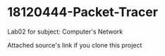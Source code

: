 # 18120444-Packet-Tracer

Lab02 for subject: Computer's Network

Attached source's link if you clone this project

